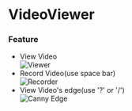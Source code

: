 # VideoViewer
### Feature
- View Video <br>
![Viewer](https://github.com/andrew0416/VideoViewer/assets/5708754/e921618f-8741-42b9-af54-e1e5b05ccabf)
- Record Video(use space bar) <br>
![Recorder](https://github.com/andrew0416/VideoViewer/assets/5708754/1db11d8f-1835-426f-9788-ca7da0c130bd)
- View Video's edge(use '?' or '/') <br>
![Canny Edge](https://github.com/andrew0416/VideoViewer/assets/5708754/04b1e862-f1a5-4d3f-b3f3-50c0e2c4351a)
